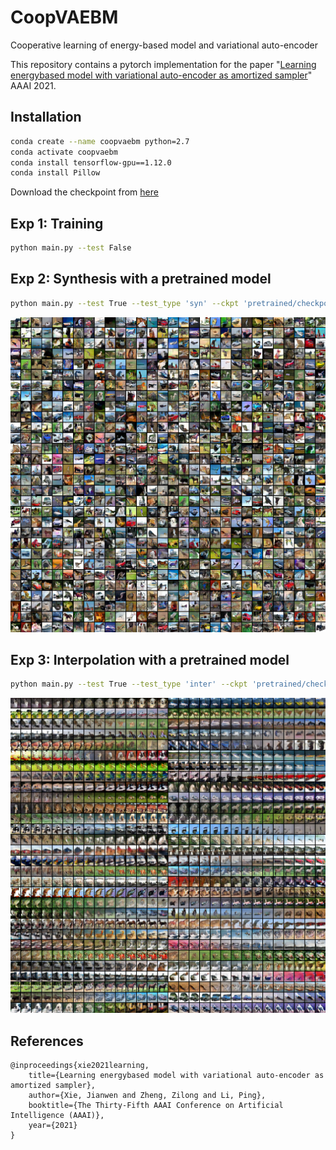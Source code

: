 # CoopVAEBM
Cooperative learning of energy-based model and variational auto-encoder

This repository contains a pytorch implementation for the paper "[Learning energybased model with variational auto-encoder as amortized sampler](https://arxiv.org/pdf/2012.14936.pdf)" AAAI 2021.


## Installation


```bash
conda create --name coopvaebm python=2.7
conda activate coopvaebm
conda install tensorflow-gpu==1.12.0
conda install Pillow    
```

Download the checkpoint from [here](www.stat.ucla.edu/~jxie/CoopVAEBM/coopvaebm_file/code/checkpoints.zip)

## Exp 1: Training


```bash
python main.py --test False
```

## Exp 2: Synthesis with a pretrained model



```bash
python main.py --test True --test_type 'syn' --ckpt 'pretrained/checkpoints/cifar/model.ckpt-3000'
```
<p align="center"><img src="/demo/syn.png" width="700px"/></p>

## Exp 3: Interpolation with a pretrained model


```bash
python main.py --test True --test_type 'inter' --ckpt 'pretrained/checkpoints/cifar/model.ckpt-3000'
```

<p align="center"><img src="/demo/interp.png" width="700px"/></p>

## References
    @inproceedings{xie2021learning,
        title={Learning energybased model with variational auto-encoder as amortized sampler},
        author={Xie, Jianwen and Zheng, Zilong and Li, Ping},
        booktitle={The Thirty-Fifth AAAI Conference on Artificial Intelligence (AAAI)},
        year={2021}
    }
